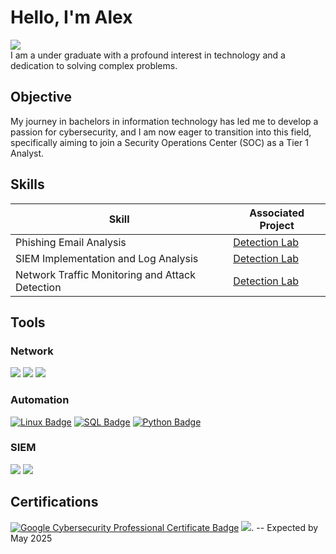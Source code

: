 # Hello, I'm Alex 
<a href="https://www.linkedin.com/in/alex-augustine-58b55a306/"><img src="https://img.shields.io/badge/-LinkedIn-0072b1?&style=for-the-badge&logo=linkedin&logoColor=white" /></a><br/>
I am a under graduate with a profound interest in technology and a dedication to solving complex problems.

## Objective
My journey in bachelors in information technology has led me to develop a passion for cybersecurity, and I am now eager to transition into this field, specifically aiming to join a Security Operations Center (SOC) as a Tier 1 Analyst.

## Skills

| Skill                                         | Associated Project         |
|-----------------------------------------------|----------------------------|
| Phishing Email Analysis                       | <a href="https://github.com/SecuredByAlex/Phishing-Detection-Lab">Detection Lab</a>|
| SIEM Implementation and Log Analysis          | <a href="https://github.com/SecuredByAlex/SplunkBackdoor-Hunt">Detection Lab</a>|
| Network Traffic Monitoring and Attack Detection | <a href="https://github.com/SecuredByAlex/H4cked-analysis">Detection Lab</a>|


## Tools
### Network
<div>
    <img src="https://img.shields.io/badge/-Wireshark-1679A7?&style=for-the-badge&logo=Wireshark&logoColor=white" />
    <a href="https://github.com/SecuredByAlex/Brute-Force-Attack-Detection-with-Snort/blob/main/README.md"><img src="https://img.shields.io/badge/-Snort-C12026?&style=for-the-badge&logo=Snort&logoColor=white" /></a>
<img src="https://img.shields.io/badge/-TShark-1679A7?&style=for-the-badge&logo=wireshark&logoColor=white" />
</div>

### Automation
<div>
    <a href="https://github.com/SecuredByAlex/ShellQuest"><img src="https://img.shields.io/badge/-Linux-FCC624?style=for-the-badge&logo=Linux&logoColor=black" alt="Linux Badge" /></a>
    <a href="https://github.com/SecuredByAlex/DataQuery-Hub"><img src="https://img.shields.io/badge/-SQL-4479A1?style=for-the-badge&logo=MySQL&logoColor=white" alt="SQL Badge" /></a>
    <a href="https://github.com/SecuredByAlex/PyShield"><img src="https://img.shields.io/badge/-Python-3776AB?style=for-the-badge&logo=Python&logoColor=white" alt="Python Badge" /></a>
  
</div>

### SIEM
<div>
   <a href="https://github.com/SecuredByAlex/SplunkSecOps"> <img src="https://img.shields.io/badge/-Splunk-000000?&style=for-the-badge&logo=Splunk&logoColor=white" /></a>
   <a href="https://github.com/SecuredByAlex/KibanaScope"><img src="https://img.shields.io/badge/-Kibana-C12026?&style=for-the-badge&logo=Kibana&logoColor=white" /></a>
</div>

</div>

## Certifications
<div>
<a href="https://github.com/user-attachments/assets/1eec93e7-5236-4edd-b4b1-a94ad02cf14a"><img src="https://img.shields.io/badge/-Google%20Cybersecurity%20Professional%20Certificate-4285F4?style=for-the-badge&logo=Google&logoColor=white" alt="Google Cybersecurity Professional Certificate Badge" /></a>
   <a href="" > <img src="https://img.shields.io/badge/TryHackMe-SOC%20Level%201-2C2C2C?style=for-the-badge&logo=TryHackMe&logoColor=white" /></a>. -- Expected by May 2025
</div>


